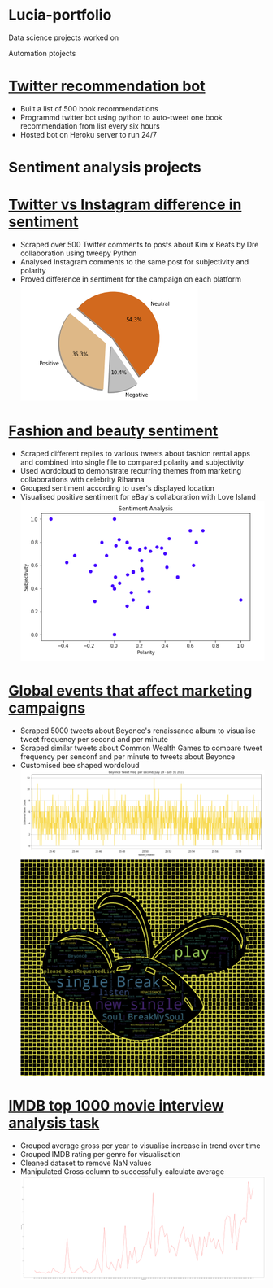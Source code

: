 # Lucia-portfolio
Data science projects worked on

Automation ptojects
# [Twitter recommendation bot](https://twitter.com/IfeomaBot)
- Built a list of 500 book recommendations
- Programmd twitter bot using python to auto-tweet one book recommendation from list every six hours
- Hosted bot on Heroku server to run 24/7

# Sentiment analysis projects

# [Twitter vs Instagram difference in sentiment](https://github.com/ifeomaaaa/kim-x-beats-analysis)
- Scraped over 500 Twitter comments to posts about Kim x Beats by Dre collaboration using tweepy Python
- Analysed Instagram comments to the same post for subjectivity and polarity 
- Proved difference in sentiment for the campaign on each platform
![](https://github.com/ifeomaaaa/Lucia-portfolio/blob/main/images/download%20(1).png)

# [Fashion and beauty sentiment](https://github.com/ifeomaaaa/fashion-sentiments)
- Scraped different replies to various tweets about fashion rental apps and combined into single file to compared polarity and subjectivity
- Used wordcloud to demonstrate recurring themes from marketing collaborations with celebrity Rihanna
- Grouped sentiment according to user's displayed location
- Visualised positive sentiment for eBay's collaboration with Love Island
![](https://github.com/ifeomaaaa/Lucia-portfolio/blob/main/images/1660660579694.png)

# [Global events that affect marketing campaigns](https://github.com/ifeomaaaa/B_CW_WS)
- Scraped 5000 tweets about Beyonce's renaissance album to visualise tweet frequency per second and per minute
- Scraped similar tweets about Common Wealth Games to compare tweet frequency per senconf and per minute to tweets about Beyonce
- Customised bee shaped wordcloud
![](https://github.com/ifeomaaaa/Lucia-portfolio/blob/main/images/1659459319029.png)
![](https://github.com/ifeomaaaa/Lucia-portfolio/blob/main/images/1659460330866.png)

# [IMDB top 1000 movie interview analysis task](https://github.com/ifeomaaaa/JF-task)
- Grouped average gross per year to visualise increase in trend over time
- Grouped IMDB rating per genre for visualisation 
- Cleaned dataset to remove NaN values
- Manipulated Gross column to successfully calculate average
![](https://github.com/ifeomaaaa/Lucia-portfolio/blob/main/images/download.png)
